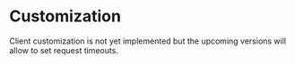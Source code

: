 # Customization

Client customization is not yet implemented but the upcoming versions will allow to set request timeouts.